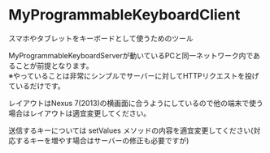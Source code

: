 # MyProgrammableKeyboardClient
スマホやタブレットをキーボードとして使うためのツール


MyProgrammableKeyboardServerが動いているPCと同一ネットワーク内であることが前提となります。  
※やっていることは非常にシンプルでサーバーに対してHTTPリクエストを投げているだけです。

レイアウトはNexus 7(2013)の横画面に合うようにしているので他の端末で使う場合はレイアウトは適宜変更してください。

送信するキーについては setValues メソッドの内容を適宜変更してください(対応するキーを増やす場合はサーバーの修正も必要ですが)



